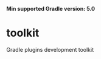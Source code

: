 **Min supported Gradle version: <!--property:gradle-api.min-version-->5.0<!--/property-->**

# toolkit

Gradle plugins development toolkit
